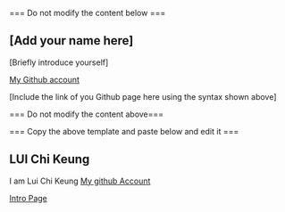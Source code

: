 === Do not modify the content below ===

## [Add your name here]
[Briefly introduce yourself]

[My Github account](http://www.github.com/put-your-github-username-here/)

[Include the link of you Github page here using the syntax shown above]

=== Do not modify the content above===

=== Copy the above template and paste below and edit it ===

## LUI Chi Keung
I am Lui Chi Keung
[My github Account](https://github.com/James9143)  

[Intro Page](https://github.com/James9143/my_github_page/deployments/github-pages)  

